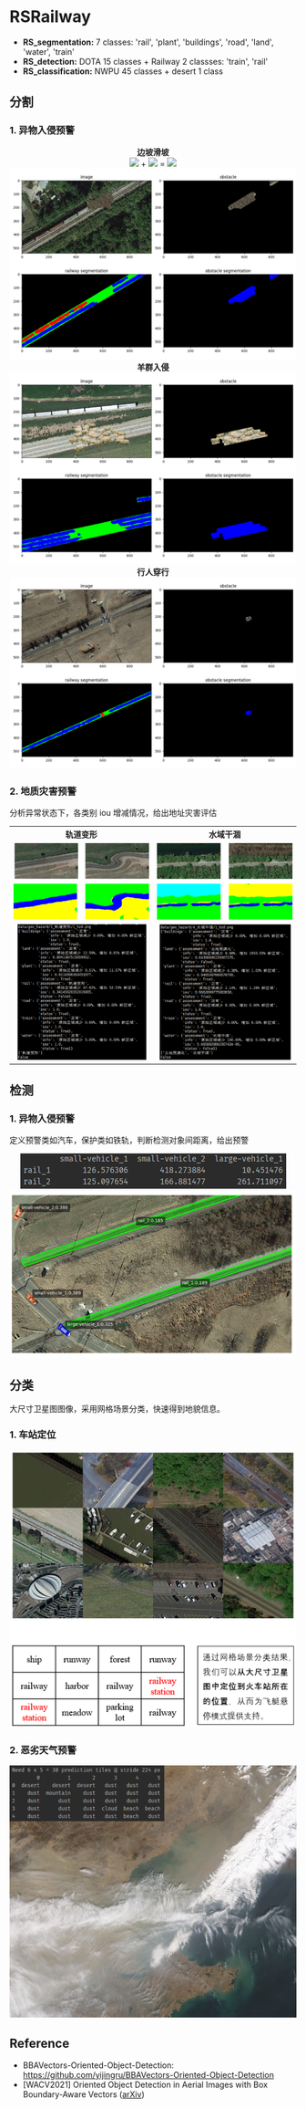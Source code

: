 # RSRailway

- **RS_segmentation:** 7 classes:  'rail', 'plant', 'buildings', 'road', 'land', 'water', 'train'
- **RS_detection:** DOTA 15 classes + Railway 2 classses: 'train', 'rail'
- **RS_classification:** NWPU 45 classes + desert 1 class



## 分割

### 1. 异物入侵预警

<p align="center">
    <span><b>边坡滑坡</b></span><br>
    <img src='https://img.shields.io/static/v1?label=&message=rail&color=blue'> +
    <img src='https://img.shields.io/static/v1?label=&message=train&color=red'> =
    <img src='https://img.shields.io/static/v1?label=&message=alert-area&color=brightgreen'>
    <img src='assets/边坡滑坡.png'>
    <span><b>羊群入侵</b></span>
    <img src='assets/羊群.png'>
    <span><b>行人穿行</b></span>
    <img src='assets/行人.png'>
</p>


### 2. 地质灾害预警

分析异常状态下，各类别 iou 增减情况，给出地址灾害评估

<table>
    <tr>
        <th align='center'>轨道变形</th>
        <th align='center'>水域干涸</th>
    </tr>
    <tr>
        <td><img src='assets/轨道变形.png'></td>
        <td><img src='assets/水域干涸.png'></td>
    </tr>
</table>


## 检测

### 1. 异物入侵预警

定义预警类如汽车，保护类如铁轨，判断检测对象间距离，给出预警

<p align="center">
    <img src='assets/汽车误入距离.png'>
    <img src='assets/汽车误入.png'>
</p>



## 分类

大尺寸卫星图图像，采用网格场景分类，快速得到地貌信息。

### 1. 车站定位 

<p align="center">
    <img src='assets/车站定位.png'>
</p>

### 2. 恶劣天气预警

<p align="center">
    <img src='assets/沙尘天气.png'>
</p>




## Reference

- BBAVectors-Oriented-Object-Detection: https://github.com/yijingru/BBAVectors-Oriented-Object-Detection
- [WACV2021] Oriented Object Detection in Aerial Images with Box Boundary-Aware Vectors ([arXiv](https://arxiv.org/pdf/2008.07043.pdf))
